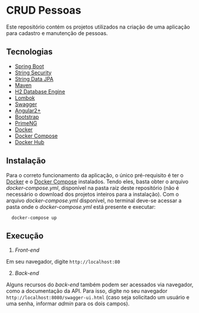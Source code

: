 # CRUD Pessoas

Este repositório contém os projetos utilizados na criação de uma aplicação para cadastro e manutenção de pessoas.

## Tecnologias

* [Spring Boot](https://spring.io/projects/spring-boot)
* [String Security](https://spring.io/projects/spring-security)
* [String Data JPA](https://spring.io/projects/spring-data-jpa)
* [Maven](http://maven.apache.org/)
* [H2 Database Engine](http://www.h2database.com/html/main.html)
* [Lombok](https://projectlombok.org/)
* [Swagger](https://swagger.io/)
* [Angular2+](https://angular.io/)
* [Bootstrap](https://getbootstrap.com/)
* [PrimeNG](https://www.primefaces.org/primeng/#/)
* [Docker](https://www.docker.com/)
* [Docker Compose](https://docs.docker.com/compose/)
* [Docker Hub](https://hub.docker.com/)

## Instalação

Para o correto funcionamento da aplicação, o único pré-requisito é ter o [Docker](https://www.docker.com/) e o [Docker Compose](https://docs.docker.com/compose/) instalados. Tendo eles, basta obter o arquivo _docker-compose.yml_, disponível na pasta raiz deste repositório (não é necessário o download dos projetos inteiros para a instalação). Com o arquivo _docker-compose.yml_ disponível, no terminal deve-se acessar a pasta onde o _docker-compose.yml_ está presente e executar:
```
  docker-compose up
```

## Execução
1. _Front-end_

Em seu navegador, digite ```http://localhost:80```

2. _Back-end_

Alguns recursos do _back-end_ também podem ser acessados via navegador, como a documentação da API. Para isso, digite no seu navegador ```http://localhost:8080/swagger-ui.html``` (caso seja solicitado um usuário e uma senha, informar _admin_ para os dois campos).
